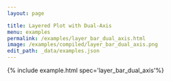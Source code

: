 ```yaml
---
layout: page

title: Layered Plot with Dual-Axis
menu: examples
permalink: /examples/layer_bar_dual_axis.html
image: /examples/compiled/layer_bar_dual_axis.png
edit_path: _data/examples.json
---
```




{% include example.html spec='layer_bar_dual_axis'%}

